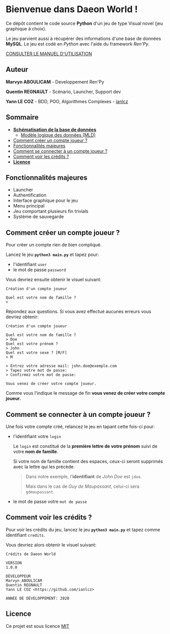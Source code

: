 # Bienvenue dans Daeon World !

Ce dépôt contient le code source **Python** d'un jeu de type Visual novel (jeu graphique à choix).

Le jeu parvient aussi à récupérer des informations d'une base de données **MySQL**.
Le jeu est codé en _Python_ avec l'aide du framework _Ren'Py_.

[CONSULTER LE MANUEL D'UTILISATION](./manual.md)

## Auteur

**Marvyn ABOULICAM** - Developpement Ren'Py

**Quentin REGNAULT** - Scénario, Launcher, Support dev

**Yann LE COZ** - BDD, POO, Algorithmes Complexes - [ianlcz](https://github.com/ianlcz)

## Sommaire

- [**Schématisation de la base de données**](./assets/img/merise)
  - [Modèle logique des données (MLD)](./assets/img/merise/mld.png)
- [Comment créer un compte joueur ?](#comment-créer-un-compte-joueur)
- [Fonctionnalités majeures](#fonctionnalités-majeures)
- [Comment se connecter à un compte joueur ?](#comment-se-connecter-à-un-compte-joueur)
- [Comment voir les crédits ?](#comment-voir-les-crédits)
- [**Licence**](#licence)

## Fonctionnalités majeures

-	Launcher
-	Authentification
-	Interface graphique pour le jeu
-	Menu principal
-	Jeu comportant plusieurs fin trivials
-	Système de sauvegarde

## Comment créer un compte joueur ?

Pour créer un compte rien de bien compliqué.

Lancez le jeu **`python3 main.py`** et tapez pour:

- l'identifiant `user`
- le mot de passe `password`

Vous devriez ensuite obtenir le visuel suivant:

```
Création d'un compte joueur

Quel est votre nom de famille ?
>
```

Répondez aux questions. Si vous avez effectué aucunes erreurs vous devriez obtenir:

```
Création d'un compte joueur

Quel est votre nom de famille ?
> Doe
Quel est votre prénom ?
> John
Quel est votre sexe ? [M/F]
> M

> Entrez votre adresse mail: john.doe@exemple.com
> Tapez votre mot de passe:
> Confirmez votre mot de passe:

Vous venez de créer votre compte joueur.
```

Comme vous l'indique le message de fin **vous venez de créer votre compte joueur**.

## Comment se connecter à un compte joueur ?

Une fois votre compte créé, relancez le jeu en tapant cette fois-ci pour:

- l'identifiant votre `login`

  Le `login` est constitué de la **première lettre de votre prénom** suivi de votre **nom de famille**.

  Si votre nom de famille contient des espaces, ceux-ci seront supprimés avec la lettre qui les précède.

  > Dans notre exemple, l'**identifiant** de _John Doe_ est `jdoe`.
  >
  > Mais dans le cas de _Guy de Maupassant_, celui-ci sera `gdmaupassant`.

- le mot de passe votre `mot de passe`

## Comment voir les crédits ?

Pour voir les crédits du jeu, lancez le jeu **`python3 main.py`** et tapez comme identifiant `credits`.

Vous devriez alors obtenir le visuel suivant:

```
Crédits de Daeon World

VERSION
1.0.0

DÉVELOPPEUR
Marvyn ABOULICAM
Quentin REGNAULT
Yann LE COZ <https://github.com/ianlcz>

ANNÉE DE DÉVELOPPEMENT: 2020
```

## Licence

Ce projet est sous licence [MIT](./LICENSE)
